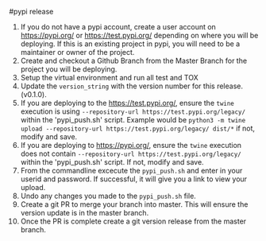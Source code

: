 #pypi release
1. If you do not have a pypi account, create a user account on https://pypi.org/ or https://test.pypi.org/ depending on 
where you will be deploying. If this is an existing project in pypi, you will need to be a maintainer or owner of the project. 
2. Create and checkout a Github Branch from the Master Branch for the project you will be deploying.
3. Setup the virtual environment and run all test and TOX 
4. Update the `version_string` with the version number for this release. (v0.1.0).
5. If you are deploying to the https://test.pypi.org/, ensure the `twine` execution is using `--repository-url https://test.pypi.org/legacy/`
   within the 'pypi_push.sh' script. Example would be `python3 -m twine upload --repository-url https://test.pypi.org/legacy/ dist/*`
   if not, modify and save. 
6. If you are deploying to https://pypi.org/, ensure the `twine` execution does not contain `--repository-url https://test.pypi.org/legacy/`
   within the 'pypi_push.sh' script. If not, modify and save.
7. From the commandline excecute the `pypi_push.sh` and enter in your userid and password. If successful, it will
 give you 
a link to view your upload. 
8. Undo any changes you made to the `pypi_push.sh` file. 
9. Create a git PR to merge your branch into master. This will ensure the version update is in the master branch. 
10. Once the PR is complete create a git version release from the master branch. 
